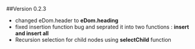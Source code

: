 ##Version 0.2.3
 * changed eDom.header to **eDom.heading**
 * fixed insertion function bug and seprated it into two functions : **insert and insert all**
 * Recursion selection for child nodes using **selectChild** function
